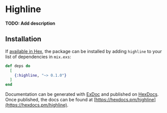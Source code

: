 # Highline

**TODO: Add description**

## Installation

If [available in Hex](https://hex.pm/docs/publish), the package can be installed
by adding `highline` to your list of dependencies in `mix.exs`:

```elixir
def deps do
  [
    {:highline, "~> 0.1.0"}
  ]
end
```

Documentation can be generated with [ExDoc](https://github.com/elixir-lang/ex_doc)
and published on [HexDocs](https://hexdocs.pm). Once published, the docs can
be found at [https://hexdocs.pm/highline](https://hexdocs.pm/highline).

